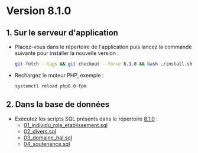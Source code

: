 # Version 8.1.0

## 1. Sur le serveur d'application

- Placez-vous dans le répertoire de l'application puis lancez la commande suivante
  pour installer la nouvelle version :

  ```bash
  git fetch --tags && git checkout --force 8.1.0 && bash ./install.sh
  ```

- Rechargez le moteur PHP, exemple :

  ```bash
  systemctl reload php8.0-fpm
  ```

## 2. Dans la base de données

- Exécutez les scripts SQL présents dans le répertoire [8.1.0](8.1.0) :
  - [01_individu_role_etablissement.sql](8.1.0/01_individu_role_etablissement.sql)
  - [02_divers.sql](8.1.0/02_divers.sql)
  - [03_domaine_hal.sql](8.1.0/03_domaine_hal.sql)
  - [04_soutenance.sql](8.1.0/04_soutenance.sql)